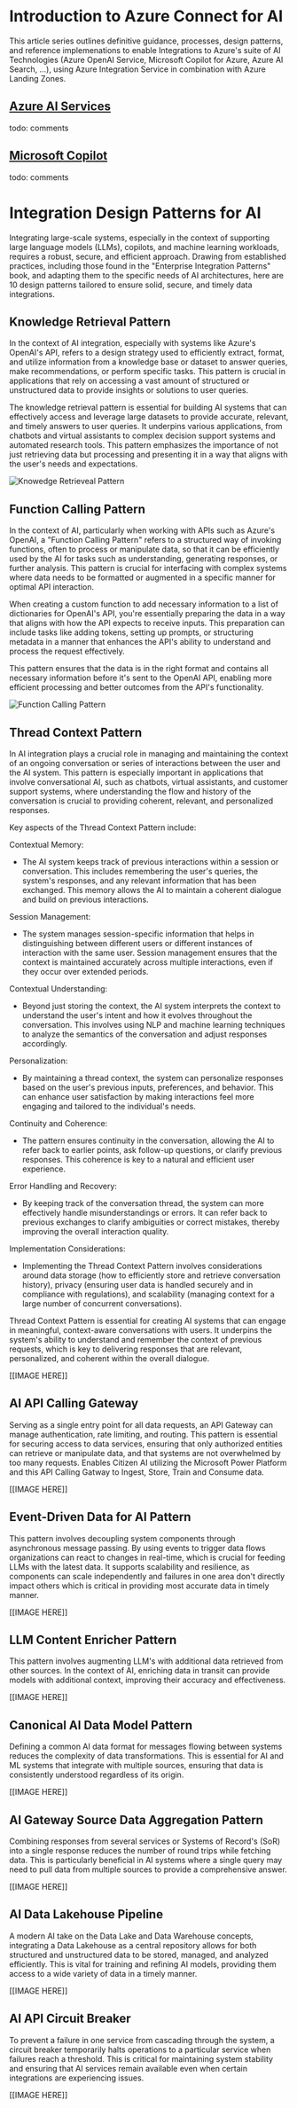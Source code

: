 # Introduction to Azure Connect for AI

This article series outlines definitive guidance, processes, design patterns, and reference implemenations to enable Integrations to Azure's suite of AI Technologies (Azure OpenAI Service, Microsoft Copilot for Azure, Azure AI Search, ...), using Azure Integration Service in combination with Azure Landing Zones. 

## [Azure AI Services](https://learn.microsoft.com/en-us/azure/ai-services/what-are-ai-services)

todo: comments

## [Microsoft Copilot](https://azure.microsoft.com/en-us/products/copilot )

todo: comments

# Integration Design Patterns for AI

Integrating large-scale systems, especially in the context of supporting large language models (LLMs), copilots, and machine learning workloads, requires a robust, secure, and efficient approach. Drawing from established practices, including those found in the "Enterprise Integration Patterns" book, and adapting them to the specific needs of AI architectures, here are 10 design patterns tailored to ensure solid, secure, and timely data integrations.

## Knowledge Retrieval Pattern

In the context of AI integration, especially with systems like Azure's OpenAI's API, refers to a design strategy used to efficiently extract, format, and utilize information from a knowledge base or dataset to answer queries, make recommendations, or perform specific tasks. This pattern is crucial in applications that rely on accessing a vast amount of structured or unstructured data to provide insights or solutions to user queries.

The knowledge retrieval pattern is essential for building AI systems that can effectively access and leverage large datasets to provide accurate, relevant, and timely answers to user queries. It underpins various applications, from chatbots and virtual assistants to complex decision support systems and automated research tools. This pattern emphasizes the importance of not just retrieving data but processing and presenting it in a way that aligns with the user's needs and expectations.

![Knowedge Retrieveal Pattern](https://github.com/dmarley/Azure-Connect-AI/blob/main/Images/KnowledgeRetrievalPattern.png?raw=true)

## Function Calling Pattern

In the context of AI, particularly when working with APIs such as Azure's OpenAI, a "Function Calling Pattern" refers to a structured way of invoking functions, often to process or manipulate data, so that it can be efficiently used by the AI for tasks such as understanding, generating responses, or further analysis. This pattern is crucial for interfacing with complex systems where data needs to be formatted or augmented in a specific manner for optimal API interaction.



When creating a custom function to add necessary information to a list of dictionaries for OpenAI's API, you're essentially preparing the data in a way that aligns with how the API expects to receive inputs. This preparation can include tasks like adding tokens, setting up prompts, or structuring metadata in a manner that enhances the API's ability to understand and process the request effectively.



This pattern ensures that the data is in the right format and contains all necessary information before it's sent to the OpenAI API, enabling more efficient processing and better outcomes from the API's functionality.



![Function Calling Pattern](https://github.com/dmarley/Azure-Connect-AI/blob/main/Images/FunctionCallingPlattern.png?raw=true)

## 

## Thread Context Pattern

In AI integration plays a crucial role in managing and maintaining the context of an ongoing conversation or series of interactions between the user and the AI system. This pattern is especially important in applications that involve conversational AI, such as chatbots, virtual assistants, and customer support systems, where understanding the flow and history of the conversation is crucial to providing coherent, relevant, and personalized responses.



Key aspects of the Thread Context Pattern include:

Contextual Memory:

- The AI system keeps track of previous interactions within a session or conversation. This includes remembering the user's queries, the system's responses, and any relevant information that has been exchanged. This memory allows the AI to maintain a coherent dialogue and build on previous interactions.

Session Management:

- The system manages session-specific information that helps in distinguishing between different users or different instances of interaction with the same user. Session management ensures that the context is maintained accurately across multiple interactions, even if they occur over extended periods.

Contextual Understanding:

- Beyond just storing the context, the AI system interprets the context to understand the user's intent and how it evolves throughout the conversation. This involves using NLP and machine learning techniques to analyze the semantics of the conversation and adjust responses accordingly.

Personalization:

- By maintaining a thread context, the system can personalize responses based on the user's previous inputs, preferences, and behavior. This can enhance user satisfaction by making interactions feel more engaging and tailored to the individual's needs.

Continuity and Coherence:

- The pattern ensures continuity in the conversation, allowing the AI to refer back to earlier points, ask follow-up questions, or clarify previous responses. This coherence is key to a natural and efficient user experience.

Error Handling and Recovery:

- By keeping track of the conversation thread, the system can more effectively handle misunderstandings or errors. It can refer back to previous exchanges to clarify ambiguities or correct mistakes, thereby improving the overall interaction quality.

Implementation Considerations:

- Implementing the Thread Context Pattern involves considerations around data storage (how to efficiently store and retrieve conversation history), privacy (ensuring user data is handled securely and in compliance with regulations), and scalability (managing context for a large number of concurrent conversations).

Thread Context Pattern is essential for creating AI systems that can engage in meaningful, context-aware conversations with users. It underpins the system's ability to understand and remember the context of previous requests, which is key to delivering responses that are relevant, personalized, and coherent within the overall dialogue.



[[IMAGE HERE]]



## **AI API Calling Gateway**

Serving as a single entry point for all data requests, an API Gateway can manage authentication, rate limiting, and routing. This pattern is essential for securing access to data services, ensuring that only authorized entities can retrieve or manipulate data, and that systems are not overwhelmed by too many requests.  Enables Citizen AI utilizing the Microsoft Power Platform and this API Calling Gatway to Ingest, Store, Train and Consume data.

[[IMAGE HERE]]

## 

## Event-Driven Data for AI Pattern

This pattern involves decoupling system components through asynchronous message passing. By using events to trigger data flows organizations can react to changes in real-time, which is crucial for feeding LLMs with the latest data. It supports scalability and resilience, as components can scale independently and failures in one area don't directly impact others which is critical in providing most accurate data in timely manner.

[[IMAGE HERE]]

## LLM Content Enricher Pattern

This pattern involves augmenting LLM's with additional data retrieved from other sources. In the context of AI, enriching data in transit can provide models with additional context, improving their accuracy and effectiveness.

[[IMAGE HERE]]

## Canonical AI Data Model Pattern

Defining a common AI data format for messages flowing between systems reduces the complexity of data transformations. This is essential for AI and ML systems that integrate with multiple sources, ensuring that data is consistently understood regardless of its origin.

[[IMAGE HERE]]

## AI Gateway Source Data Aggregation Pattern

Combining responses from several services or Systems of Record's (SoR) into a single response reduces the number of round trips while fetching data. This is particularly beneficial in AI systems where a single query may need to pull data from multiple sources to provide a comprehensive answer.

[[IMAGE HERE]]

## AI Data Lakehouse Pipeline

A modern AI take on the Data Lake and Data Warehouse concepts, integrating a Data Lakehouse as a central repository allows for both structured and unstructured data to be stored, managed, and analyzed efficiently. This is vital for training and refining AI models, providing them access to a wide variety of data in a timely manner.

[[IMAGE HERE]]

## AI API Circuit Breaker

To prevent a failure in one service from cascading through the system, a circuit breaker temporarily halts operations to a particular service when failures reach a threshold. This is critical for maintaining system stability and ensuring that AI services remain available even when certain integrations are experiencing issues.

[[IMAGE HERE]]
